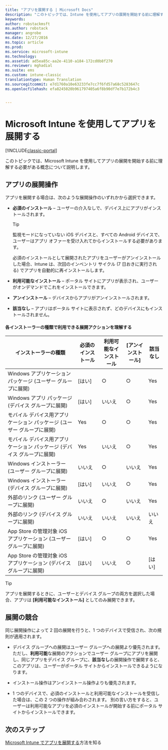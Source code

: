 ```yaml
---
title: "アプリを展開する | Microsoft Docs"
description: "このトピックでは、Intune を使用してアプリの展開を開始する前に理解する必要がある概念について説明します。"
keywords: 
author: robstackmsft
ms.author: robstack
manager: angrobe
ms.date: 12/27/2016
ms.topic: article
ms.prod: 
ms.service: microsoft-intune
ms.technology: 
ms.assetid: ad5ea85c-aa2e-4110-a184-172cd0b8f270
ms.reviewer: mghadial
ms.suite: ems
ms.custom: intune-classic
translationtype: Human Translation
ms.sourcegitcommit: e7d1760a10e63233fe7cc7f6fd57a68c5283647c
ms.openlocfilehash: efa8245020b961797405a6f8b90df7e7b172b4c3


---
```


# <a name="deploy-apps-with-microsoft-intune"></a>Microsoft Intune を使用してアプリを展開する

[!INCLUDE[classic-portal](../includes/classic-portal.md)]

このトピックでは、Microsoft Intune を使用してアプリの展開を開始する前に理解する必要がある概念について説明します。


## <a name="app-deployment-actions"></a>アプリの展開操作
アプリを展開する場合は、次のような展開操作のいずれかから選択できます。

-   **必須のインストール** – ユーザーの介入なしで、デバイス上にアプリがインストールされます。

    > [!TIP]
    > 監視モードになっていない iOS デバイスと、すべての Android デバイスで、ユーザーはアプリ オファーを受け入れてからインストールする必要があります。
    >
    >  必須のインストールとして展開されたアプリをユーザーがアンインストールした場合、Intune は、次回のインベントリ サイクル (7 日おきに実行される) でアプリを自動的に再インストールします。

-   **利用可能なインストール** – ポータル サイトにアプリが表示され、ユーザーがオンデマンドでこれをインストールできます。

-   **アンインストール** – デバイスからアプリがアンインストールされます。

-   **該当なし** – アプリはポータル サイトに表示されず、どのデバイスにもインストールされません。

#### <a name="understand-which-deployment-actions-are-available-for-each-installer-type"></a>各インストーラーの種類で利用できる展開アクションを理解する

|インストーラーの種類|必須のインストール|利用可能なインストール|[アンインストール]|該当なし|
|------------------|--------------------|---------------------|-------------|------------------|
|Windows アプリケーション パッケージ (ユーザー グループに展開)|[はい]|○|○|Yes|
|Windows アプリ パッケージ (デバイス グループに展開)|[はい]|いいえ|○|Yes|
|モバイル デバイス用アプリケーション パッケージ (ユーザー グループに展開)|Yes|○|○|Yes|
|モバイル デバイス用アプリケーション パッケージ (デバイス グループに展開)|Yes|いいえ|○|Yes|
|Windows インストーラー (ユーザー グループに展開)|いいえ|○|いいえ|Yes|
|Windows インストーラー (デバイス グループに展開)|[はい]|いいえ|○|Yes|
|外部のリンク (ユーザー グループに展開)|いいえ|○|いいえ|Yes|
|外部のリンク (デバイス グループに展開)|いいえ|いいえ|いいえ|いいえ|
|App Store の管理対象 iOS アプリケーション (ユーザー グループに展開)|[はい]|○|○|Yes|
|App Store の管理対象 iOS アプリケーション (デバイス グループに展開)|[はい]|いいえ|○|[はい]|
> [!TIP]
> アプリを展開するときに、ユーザーとデバイス グループの両方を選択した場合、アプリは **[利用可能なインストール]** としてのみ展開できます。

## <a name="deployment-conflicts"></a>展開の競合
同じ展開操作によって 2 回の展開を行うと、1 つのデバイスで受信され、次の規則が適用されます。

-   デバイス グループへの展開はユーザー グループへの展開より優先されます。 ただし、**利用可能**な展開のアクションでユーザー グループにアプリを展開し、同じアプリをデバイス グループに、**該当なし**の展開操作で展開すると、このアプリは、ユーザーがポータル サイトからインストールできるようになります。

-   インストール操作はアンインストール操作よりも優先されます。

-   1 つのデバイスで、必須のインストールと利用可能なインストールを受信した場合は、この 2 つの操作が組み合わされます。 別の言い方をすると、ユーザーは利用可能なアプリを必須のインストールが開始する前にポータル サイトからインストールできます。


## <a name="next-steps"></a>次のステップ

[Microsoft Intune でアプリを展開する](deploy-apps-in-microsoft-intune.md)方法を知る



<!--HONumber=Dec16_HO5-->


